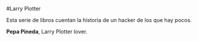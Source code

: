 #Larry Plotter

Esta serie de libros cuentan la historia de un hacker de los que hay pocos.

**Pepa Pineda**, Larry Plotter lover.

